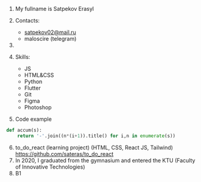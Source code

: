 1. My fullname is Satpekov Erasyl
2. Contacts:
    * satpekov02@mail.ru
    * maloscire (telegram)
3. 
4. Skills:
    * JS
    * HTML&CSS
    * Python
    * Flutter
    * Git
    * Figma
    * Photoshop

5. Code example

```python
def accum(s):
    return '-'.join((n*(i+1)).title() for i,n in enumerate(s))
```

6. to_do_react (learning project) (HTML, CSS, React JS, Tailwind)
https://github.com/sateras/to_do_react
7. In 2020, I graduated from the gymnasium and entered the KTU (Faculty of Innovative Technologies)
8. B1
